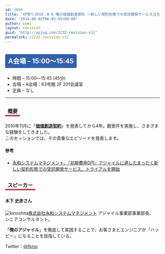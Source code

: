 ```yaml
---
id: 2694
title: 'XP祭り2014：A-6 俺の価値創造契約 〜新しい契約形態での受託開発サービス立ち上げ 1,396日間の記録〜【講演】'
date: '2014-09-02T06:05:45+00:00'
author: semi
layout: revision
guid: 'http://xpjug.com/2232-revision-v1/'
permalink: /2232-revision-v1/
---
```


## <span style="color:#FFFFFF; background-color:#3261AB; margin:0 0 30px 0; padding:10px 10px; border-radius:4px; line-height:2.5;">A会場 – 15:00〜15:45</span>

- 時間 – 15:00〜15:45 (45分)
- 会場 – A会場：63号館 2F 201会議室
- 定員 – なし

---

### <span style="margin:0 0 10px 0; padding:2px 8px; border-width:0 0 5px 0; border-color:#C6485B; border-style:solid; line-height:2.5;">概要</span>

2010年11月に「**[価値創造契約](http://www.esm.co.jp/new-agile-contracts-service.html)**」を発表してから4年。数案件を実施し、さまざまな経験をしてきました。  
このセッションでは、その貴重なエピソードを発表します。

#### <span style="line-height:1.5;">参考</span>

- [永和システムマネジメント、『初期費用0円』アジャイルに適したまったく新しい契約形態での受託開発サービス、トライアルを開始](http://www.esm.co.jp/assets/files/NBC/pressrelease-esm-20101111.pdf)

### <span style="margin:0 0 10px 0; padding:2px 8px; border-width:0 0 5px 0; border-color:#C6485B; border-style:solid; line-height:2.5;">スピーカー</span>

#### <span style="line-height:1.5;">木下 史彦さん</span>

![kinoshita](http://xpjug.com/wp-content/uploads/2014/08/kinoshita.jpg)[株式会社永和システムマネジメント](http://www.esm.co.jp/) アジャイル事業部事業部長、  
シニアコンサルタント。

「**俺のアジャイル**」を徹底して実践することで、お客さまとエンジニアが「ハッピー」になることを目指している。

Twitter：[@fkino](https://twitter.com/fkino)